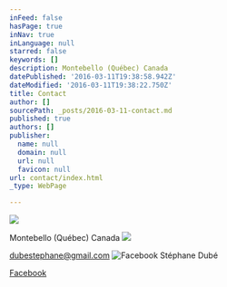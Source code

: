 ```yaml
---
inFeed: false
hasPage: true
inNav: true
inLanguage: null
starred: false
keywords: []
description: Montebello (Québec) Canada
datePublished: '2016-03-11T19:38:58.942Z'
dateModified: '2016-03-11T19:38:22.750Z'
title: Contact
author: []
sourcePath: _posts/2016-03-11-contact.md
published: true
authors: []
publisher:
  name: null
  domain: null
  url: null
  favicon: null
url: contact/index.html
_type: WebPage

---
```

![](https://s3-us-west-2.amazonaws.com/the-grid-img/p/a1b0e4c9e4bf5e4001f6f1b63a612b4b2e0b9a76.png)

Montebello (Québec) Canada
![](https://s3-us-west-2.amazonaws.com/the-grid-img/p/f744afe5fcf23b7187be02374a40b0850219c692.png)

[dubestephane@gmail.com][0]
![Facebook Stéphane Dubé](https://the-grid-user-content.s3-us-west-2.amazonaws.com/44dc9c82-a9a6-4f85-830e-26ed010db14b.png)

[Facebook][1]

[0]: mailto:dubestephane@gmail.com
[1]: https://www.facebook.com/DubeStephaneWebDesigner/